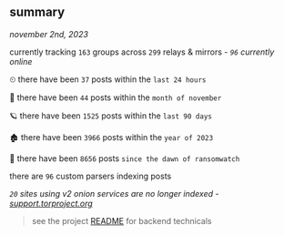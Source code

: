 
## summary
_november 2nd, 2023_

currently tracking `163` groups across `299` relays & mirrors - _`96` currently online_

⏲ there have been `37` posts within the `last 24 hours`

🦈 there have been `44` posts within the `month of november`

🪐 there have been `1525` posts within the `last 90 days`

🏚 there have been `3966` posts within the `year of 2023`

🦕 there have been `8656` posts `since the dawn of ransomwatch`

there are `96` custom parsers indexing posts

_`20` sites using v2 onion services are no longer indexed - [support.torproject.org](https://support.torproject.org/onionservices/v2-deprecation/)_

> see the project [README](https://github.com/joshhighet/ransomwatch#ransomwatch--) for backend technicals
